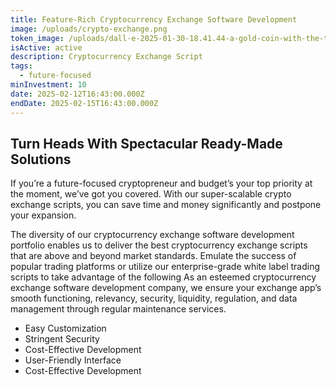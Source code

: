 ```yaml
---
title: Feature-Rich Cryptocurrency Exchange Software Development
image: /uploads/crypto-exchange.png
token_image: /uploads/dall·e-2025-01-30-18.41.44-a-gold-coin-with-the-text-gldb-t-engraved-on-its-surface.-the-text-should-be-bold-and-clearly-visible-with-no-extra-symbols-or-letters.-the-coin-ha.webp
isActive: active
description: Cryptocurrency Exchange Script
tags:
  - future-focused
minInvestment: 10
date: 2025-02-12T16:43:00.000Z
endDate: 2025-02-15T16:43:00.000Z
---
```

## **Turn Heads With Spectacular Ready-Made Solutions**

<p>If you’re a future-focused cryptopreneur and budget’s your top priority at the moment, we’ve got you covered. With our super-scalable crypto exchange scripts, you can save time and money significantly and postpone your expansion.
</p><p>The diversity of our cryptocurrency exchange software development portfolio enables us to deliver the best cryptocurrency exchange scripts that are above and beyond market standards. Emulate the success of popular trading platforms or utilize our enterprise-grade white label trading scripts to take advantage of the following 
As an esteemed cryptocurrency exchange software development company, we ensure your exchange app’s smooth functioning, relevancy, security, liquidity, regulation, and data management through regular maintenance services.
</p>

<ul><li>Easy Customization</li><li>Stringent Security</li>
<li>Cost-Effective Development</li>
<li>User-Friendly Interface</li>
<li>Cost-Effective Development</li></ul>

